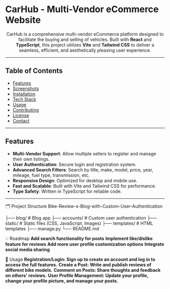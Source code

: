 # CarHub - Multi-Vendor eCommerce Website

<p align="center">
CarHub is a comprehensive multi-vendor eCommerce platform designed to facilitate the buying and selling of vehicles. Built with <strong>React</strong> and <strong>TypeScript</strong>, this project utilizes <strong>Vite</strong> and <strong>Tailwind CSS</strong> to deliver a seamless, efficient, and aesthetically pleasing user experience.
</p>

---

## Table of Contents
- [Features](#features)
- [Screenshots](#screenshots)
- [Installation](#installation)
- [Tech Stack](#tech-stack)
- [Usage](#usage)
- [Contributing](#contributing)
- [License](#license)
- [Contact](#contact)

---

## Features
- **Multi-Vendor Support**: Allow multiple sellers to register and manage their own listings.
- **User Authentication**: Secure login and registration system.
- **Advanced Search Filters**: Search by title, make, model, price, year, mileage, fuel type, transmission, etc.
- **Responsive Design**: Optimized for desktop and mobile use.
- **Fast and Scalable**: Built with Vite and Tailwind CSS for performance.
- **Type Safety**: Written in TypeScript for reliable code.

---

🗂 Project Structure
Bike-Review-s-Blog-with-Custom-User-Authentication

├── blog/                     # Blog app
├── accounts/                 # Custom user authentication
├── static/                   # Static files (CSS, JavaScript, Images)
├── templates/                # HTML templates
├── manage.py
└── README.md

💡 Roadmap
 **Add search functionality for posts**
 **Implement like/dislike feature for reviews**
 **Add more user profile customization options**
 **Integrate social media sharing**

 📖 Usage
 **Registration/Login: Sign up to create an account and log in to access the full features.**
 **Create a Post: Write and publish reviews of different bike models.**
 **Comment on Posts: Share thoughts and feedback on others' reviews.**
 **User Profile Management: Update your profile, change your profile picture, and manage your posts.**
